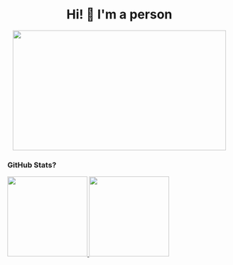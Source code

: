 <h1 align="center">Hi! 👋 I'm a person</h1>

<p align="center">
  <img src="https://media.giphy.com/media/LmNwrBhejkK9EFP504/giphy.gif" width="480" height="270" />
</p>

<h3 align="left">GitHub Stats?</h3>
<p align="left">
<a href="https://github.com/m1gw">
  <img height="180em" src="https://github-readme-stats.vercel.app/api?username=m1gw&show_icons=true&theme=dark" />
  <img height="180em" src="https://github-readme-stats.vercel.app/api/top-langs/?username=m1gw&theme=dark&layout=compact" />
</a>
</p>
